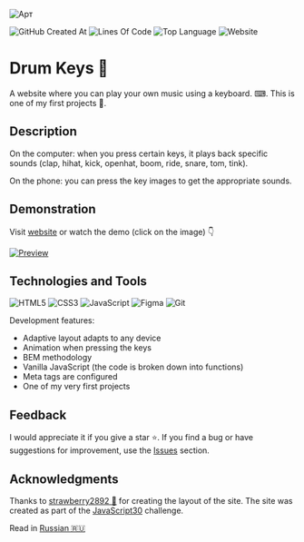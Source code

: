 ![Арт](https://i.postimg.cc/LsqBjBxS/art.png)

![GitHub Created At](https://img.shields.io/github/created-at/id-andyyy/Drum-Keys?style=flat-square&color=%23540554)
![Lines Of Code](https://tokei.rs/b1/github/id-andyyy/Drum-Keys?style=flat-square&category=code&color=%23FF9100)
![Top Language](https://img.shields.io/github/languages/top/id-andyyy/Drum-Keys?style=flat-square)
![Website](https://img.shields.io/website?url=https%3A%2F%2Fid-andyyy.github.io%2FDrum-Keys%2F&style=flat-square)

# Drum Keys&nbsp;&#129345;

A website where you can play your own music using a keyboard.&nbsp;&#9000;. This is one of my first projects&nbsp;&#128304;.

## Description

On the computer: when you press certain keys, it plays back specific sounds (clap, hihat, kick, openhat, boom, ride, snare, tom, tink).

On the phone: you can press the key images to get the appropriate sounds.

## Demonstration

Visit [website](https://id-andyyy.github.io/Drum-Keys/) or watch the demo (click on the image)&nbsp;&#128071;

[![Preview](https://i.postimg.cc/DfbCf34f/preview.png)](https://youtu.be/I-6FkwnOGNU)

## Technologies and Tools

![HTML5](https://img.shields.io/badge/html5-%23E34F26.svg?style=for-the-badge&logo=html5&logoColor=white)
![CSS3](https://img.shields.io/badge/css3-%231572B6.svg?style=for-the-badge&logo=css3&logoColor=white)
![JavaScript](https://img.shields.io/badge/javascript-%23323330.svg?style=for-the-badge&logo=javascript&logoColor=white&color=yellow)
![Figma](https://img.shields.io/badge/figma-%23F24E1E.svg?style=for-the-badge&logo=figma&logoColor=white&color=ad63f7)
![Git](https://img.shields.io/badge/git-%23F05033.svg?style=for-the-badge&logo=git&logoColor=white&color=f14e32)

Development features:

- Adaptive layout adapts to any device
- Animation when pressing the keys
- BEM methodology
- Vanilla JavaScript (the code is broken down into functions)
- Meta tags are configured
- One of my very first projects

## Feedback

I would appreciate it if you give a star&nbsp;&#11088;. If you find a bug or have suggestions for improvement, use the [Issues](https://github.com/id-andyyy/Drum-Keys/issues) section.

## Acknowledgments

Thanks to [strawberry2892&nbsp;&#127827;](https://github.com/strawberry2892) for creating the layout of the site. The site was created as part of the [JavaScript30](https://javascript30.com/) challenge.

Read in [Russian&nbsp;&#127479;&#127482;](README-ru.md)